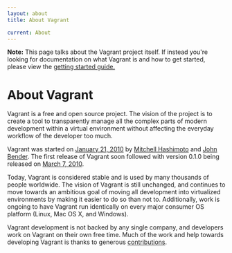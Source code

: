 ```yaml
---
layout: about
title: About Vagrant

current: About
---
```

<div class="alert alert-block alert-info">
  <strong>Note:</strong> This page talks about the Vagrant project itself.
  If instead you're looking for documentation on what Vagrant is and how
  to get started, please view the <a href="/docs/getting-started/index.html">
  getting started guide.</a>
</div>

# About Vagrant

Vagrant is a free and open source project. The vision of the project
is to create a tool to transparently manage all the complex parts
of modern development within a virtual environment without affecting
the everyday workflow of the developer too much.

Vagrant was started on [January 21, 2010](https://github.com/mitchellh/vagrant/commit/050bfd9c686b06c292a9614662b0ab1bbf652db3)
by [Mitchell Hashimoto](https://github.com/mitchellh) and
[John Bender](http://johnbender.us/). The first release of Vagrant
soon followed with version 0.1.0 being released on
[March 7, 2010](https://github.com/mitchellh/vagrant/commit/296f234b50440b81adc8b75160591e199572d06d).

Today, Vagrant is considered stable and is used by many thousands
of people worldwide. The vision of Vagrant is still unchanged, and
continues to move towards an ambitious goal of moving all development
into virtualized environments by making it easier to do so than not
to. Additionally, work is ongoing to have Vagrant run identically
on every major consumer OS platform (Linux, Mac OS X, and Windows).

Vagrant development is not backed by any single company, and developers
work on Vagrant on their own free time. Much of the work and help towards
developing Vagrant is thanks to generous [contributions](/contribute/index.html).
